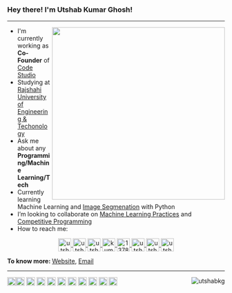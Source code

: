 ### Hey there! I'm Utshab Kumar Ghosh!
<hr>
<img align="right" width="400" src="https://github-readme-stats.vercel.app/api?username=utshabkg&show_icons=true"/>

- I'm currently working as **Co-Founder** of <a href="https://code-studio-4.com/">Code Studio</a>
- Studying at <a href="https://www.ruet.ac.bd/">Rajshahi University of Engineering & Techonology</a>
- Ask me about any **Programming/Machine Learning/Tech**
- Currently learning Machine Learning and [Image Segmenation](https://github.com/utshabkg/Image_Segmentation) with Python
- I’m looking to collaborate on [Machine Learning Practices](https://github.com/utshabkg/ML_Competition-AND-Practice) and [Competitive Programming](https://github.com/utshabkg/Competitive_Contest_Problem_Solves)
- How to reach me: 
<p align="center">
<a href="https://linkedin.com/in/utshabkg" target="blank"><img align="center" src="https://cdn.jsdelivr.net/npm/simple-icons@3.0.1/icons/linkedin.svg" alt="utshabkg" height="30" width="30" />
    </a>
    <a href="https://www.kaggle.com/utshabkumarghosh" target="blank"><img align="center" src="https://cdn.jsdelivr.net/npm/simple-icons@3.0.1/icons/kaggle.svg" alt="utshabkumarghosh" height="30" width="30" />
    </a>
    <a href="https://codeforces.com/profile/utshab_1603022" target="blank"><img align="center" src="https://cdn.jsdelivr.net/npm/simple-icons@3.0.1/icons/codeforces.svg" alt="utshab_1603022" height="30" width="30" />
    </a>
    <a href="https://www.hackerearth.com/@kumarutshab/" target="blank"><img align="center" src="https://cdn.jsdelivr.net/npm/simple-icons@3.0.1/icons/hackerearth.svg" alt="kumarutshab" height="30" width="30" />
    </a> 
    <a href="https://stackoverflow.com/users/13785896/utshab-kumar-ghosh" target="blank"><img align="center" src="https://cdn.jsdelivr.net/npm/simple-icons@3.0.1/icons/stackoverflow.svg" alt="13785896" height="30" width="30" />
    </a>
    <a href="https://facebook.com/utshabkg" target="blank"><img align="center" src="https://cdn.jsdelivr.net/npm/simple-icons@3.0.1/icons/facebook.svg" alt="utshabkg" height="30" width="30" />
    </a>
    <a href="https://instagram.com/utshabkg" target="blank"><img align="center" src="https://cdn.jsdelivr.net/npm/simple-icons@3.0.1/icons/instagram.svg" alt="utshabkg" height="30" width="30" />
    </a>
    <a href="https://twitter.com/utshabkg" target="blank"><img align="center" src="https://cdn.jsdelivr.net/npm/simple-icons@3.0.1/icons/twitter.svg" alt="utshabkg" height="30" width="30" />
    </a>
</p>
<p><b>To know more: </b><a href="https://utshabkg.github.io/">Website</a>, <a href="kumarutshab@gmail.com">Email</a></p>
<hr>
<p align="left"><img src="https://devicons.github.io/devicon/devicon.git/icons/python/python-original.svg" alt="python" width="20" height="20"/><img src="https://devicons.github.io/devicon/devicon.git/icons/c/c-original.svg" alt="c" width="20" height="20"/>
<img src="https://cdn.jsdelivr.net/npm/simple-icons@3.0.1/icons/tensorflow.svg" alt="tf" width="20" height="20"/>
<img src="https://cdn.jsdelivr.net/npm/simple-icons@3.3.0/icons/pytorch.svg" alt="pytorch" width="20" height="20"/> 
<img src="https://devicons.github.io/devicon/devicon.git/icons/html5/html5-original-wordmark.svg" alt="html5" width="20" height="20"/>
 <img src="https://devicons.github.io/devicon/devicon.git/icons/css3/css3-original-wordmark.svg" alt="css3" width="20" height="20"/>
 <img src="https://devicons.github.io/devicon/devicon.git/icons/bootstrap/bootstrap-plain.svg" alt="bootstrap" width="20" height="20"/>
  <img src="https://cdn.jsdelivr.net/npm/simple-icons@3.3.0/icons/django.svg" alt="django" width="20" height="20"/>
  <img src="https://devicons.github.io/devicon/devicon.git/icons/linux/linux-original.svg" alt="linux" width="20" height="20"/>
  <img src="https://cdn.jsdelivr.net/npm/simple-icons@3.3.0/icons/microsoftpowerpoint.svg" alt="ms powerpoint" width="20" height="20"/>
  <img src="https://cdn.jsdelivr.net/npm/simple-icons@3.3.0/icons/microsoftexcel.svg" alt="ms excel" width="20" height="20"/>
<img align='right' src="https://komarev.com/ghpvc/?username=utshabkg" alt="utshabkg" /> </p>

<!-- [![Top Langs](https://github-readme-stats.vercel.app/api/top-langs/?username=utshabkg)](https://github.com/utshabkg/github-readme-stats) -->
